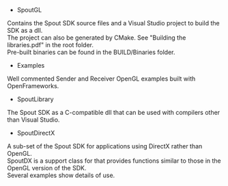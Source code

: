- SpoutGL

Contains the Spout SDK source files and a Visual Studio project to build the SDK as a dll.\
The project can also be generated by CMake. See "Building the libraries.pdf" in the root folder.\
Pre-built binaries can be found in the BUILD/Binaries folder.

- Examples

Well commented Sender and Receiver OpenGL examples built with OpenFrameworks.

- SpoutLibrary

The Spout SDK as a C-compatible dll that can be used with compilers other than Visual Studio.

- SpoutDirectX

A sub-set of the Spout SDK for applications using DirectX rather than OpenGL.\
SpoutDX is a support class for that provides functions similar to those in the OpenGL version of the SDK.\
Several examples show details of use.
    
